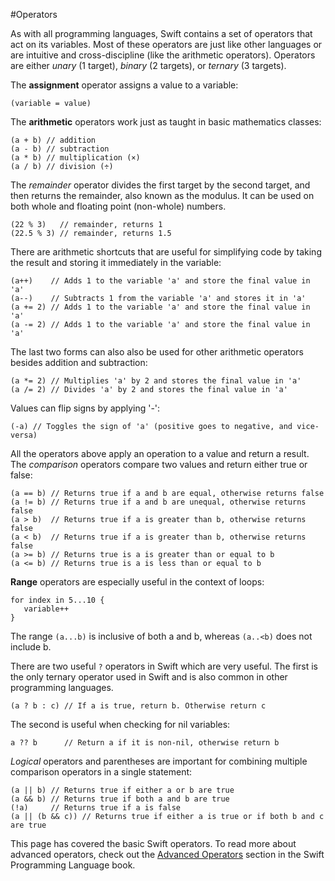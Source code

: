 #Operators  

As with all programming languages, Swift contains a set of operators that act on its variables. Most of these operators are just like other languages or are intuitive and cross-discipline (like the arithmetic operators). Operators are either *unary* (1 target), *binary* (2 targets), or *ternary* (3 targets).  

The **assignment** operator assigns a value to a variable:  
```
(variable = value)
```

The **arithmetic** operators work just as taught in basic mathematics classes:  
```
(a + b) // addition
(a - b) // subtraction
(a * b) // multiplication (×)
(a / b) // division (÷)
```

The *remainder* operator divides the first target by the second target, and then returns the remainder, also known as the modulus. It can be used on both whole and floating point (non-whole) numbers.  
```
(22 % 3)   // remainder, returns 1
(22.5 % 3) // remainder, returns 1.5
```

There are arithmetic shortcuts that are useful for simplifying code by taking the result and storing it immediately in the variable:  
```
(a++)    // Adds 1 to the variable 'a' and store the final value in 'a'
(a--)    // Subtracts 1 from the variable 'a' and stores it in 'a'
(a += 2) // Adds 1 to the variable 'a' and store the final value in 'a'
(a -= 2) // Adds 1 to the variable 'a' and store the final value in 'a'
```
The last two forms can also also be used for other arithmetic operators besides addition and subtraction:  
```
(a *= 2) // Multiplies 'a' by 2 and stores the final value in 'a'
(a /= 2) // Divides 'a' by 2 and stores the final value in 'a'
```

Values can flip signs by applying '-':  
```
(-a) // Toggles the sign of 'a' (positive goes to negative, and vice-versa)
```

All the operators above apply an operation to a value and return a result. The *comparison* operators compare two values and return either true or false:  
```
(a == b) // Returns true if a and b are equal, otherwise returns false
(a != b) // Returns true if a and b are unequal, otherwise returns false
(a > b)  // Returns true if a is greater than b, otherwise returns false
(a < b)  // Returns true if a is greater than b, otherwise returns false
(a >= b) // Returns true is a is greater than or equal to b
(a <= b) // Returns true is a is less than or equal to b
```

**Range** operators are especially useful in the context of loops:  
```
for index in 5...10 {
   variable++
}
```

The range `(a...b)` is inclusive of both a and b, whereas `(a..<b)` does not include b.  

There are two useful `?` operators in Swift which are very useful. The first is the only ternary operator used in Swift and is also common in other programming languages.  
```
(a ? b : c) // If a is true, return b. Otherwise return c
```

The second is useful when checking for nil variables:  
```
a ?? b      // Return a if it is non-nil, otherwise return b
```

*Logical* operators and parentheses are important for combining multiple comparison operators in a single statement:  
```
(a || b) // Returns true if either a or b are true
(a && b) // Returns true if both a and b are true
(!a)     // Returns true if a is false
(a || (b && c)) // Returns true if either a is true or if both b and c are true
```

This page has covered the basic Swift operators. To read more about advanced operators, check out the [Advanced Operators](https://developer.apple.com/library/ios/documentation/Swift/Conceptual/Swift_Programming_Language/AdvancedOperators.html#//apple_ref/doc/uid/TP40014097-CH27-ID28) section in the Swift Programming Language book.
